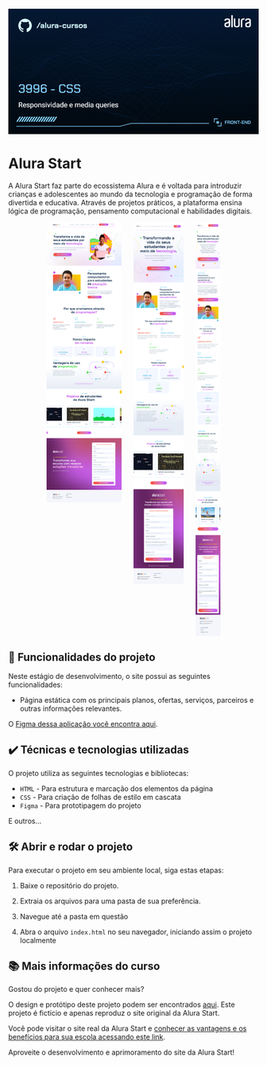 ![Alura Start](thumb.png)

# Alura Start

A Alura Start faz parte do ecossistema Alura e é voltada para introduzir crianças e adolescentes ao mundo da tecnologia e programação de forma divertida e educativa. Através de projetos práticos, a plataforma ensina lógica de programação, pensamento computacional e habilidades digitais.

<p align="center">
  <img src="./desktop.png" alt="Tela desktop" width="30%" style="vertical-align: top; margin-right: 20px;" />
  <img src="./tablet.png" alt="Tela tablet" width="20%" style="vertical-align: top; margin-right: 20px;"/>
  <img src="./mobile.png" alt="Tela mobile" width="10%" style="vertical-align: top;"/>
</p>

## 🔨 Funcionalidades do projeto

Neste estágio de desenvolvimento, o site possui as seguintes funcionalidades:

- Página estática com os principais planos, ofertas, serviços, parceiros e outras informações relevantes.

O [Figma dessa aplicação você encontra aqui](https://www.figma.com/community/file/1410337229734538357).

## ✔️ Técnicas e tecnologias utilizadas

O projeto utiliza as seguintes tecnologias e bibliotecas:

- `HTML` - Para estrutura e marcação dos elementos da página
- `CSS` - Para criação de folhas de estilo em cascata
- `Figma` - Para prototipagem do projeto

E outros...

## 🛠️ Abrir e rodar o projeto

Para executar o projeto em seu ambiente local, siga estas etapas:

1. Baixe o repositório do projeto.

1. Extraia os arquivos para uma pasta de sua preferência.

1. Navegue até a pasta em questão

1. Abra o arquivo `index.html` no seu navegador, iniciando assim o projeto localmente

## 📚 Mais informações do curso

Gostou do projeto e quer conhecer mais?

O design e protótipo deste projeto podem ser encontrados [aqui](https://www.figma.com/community/file/1410337229734538357). Este projeto é fictício e apenas reproduz o site original da Alura Start. 

Você pode visitar o site real da Alura Start e [conhecer as vantagens e os benefícios para sua escola acessando este link](https://www.alurastart.com.br/).

Aproveite o desenvolvimento e aprimoramento do site da Alura Start!

